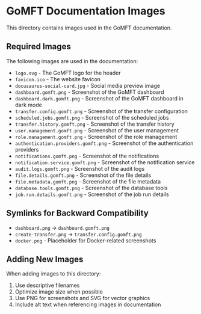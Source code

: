 # GoMFT Documentation Images

This directory contains images used in the GoMFT documentation.

## Required Images

The following images are used in the documentation:

- `logo.svg` - The GoMFT logo for the header
- `favicon.ico` - The website favicon
- `docusaurus-social-card.jpg` - Social media preview image
- `dashboard.gomft.png` - Screenshot of the GoMFT dashboard
- `dashboard.dark.gomft.png` - Screenshot of the GoMFT dashboard in dark mode
- `transfer.config.gomft.png` - Screenshot of the transfer configuration
- `scheduled.jobs.gomft.png` - Screenshot of the scheduled jobs
- `transfer.history.gomft.png` - Screenshot of the transfer history
- `user.management.gomft.png` - Screenshot of the user management
- `role.management.gomft.png` - Screenshot of the role management
- `authentication.providers.gomft.png` - Screenshot of the authentication providers
- `notifications.gomft.png` - Screenshot of the notifications
- `notification.service.gomft.png` - Screenshot of the notification service
- `audit.logs.gomft.png` - Screenshot of the audit logs
- `file.details.gomft.png` - Screenshot of the file details
- `file.metadata.gomft.png` - Screenshot of the file metadata
- `database.tools.gomft.png` - Screenshot of the database tools
- `job.run.details.gomft.png` - Screenshot of the job run details

## Symlinks for Backward Compatibility

- `dashboard.png` → `dashboard.gomft.png`
- `create-transfer.png` → `transfer.config.gomft.png`
- `docker.png` - Placeholder for Docker-related screenshots

## Adding New Images

When adding images to this directory:

1. Use descriptive filenames
2. Optimize image size when possible
3. Use PNG for screenshots and SVG for vector graphics
4. Include alt text when referencing images in documentation 